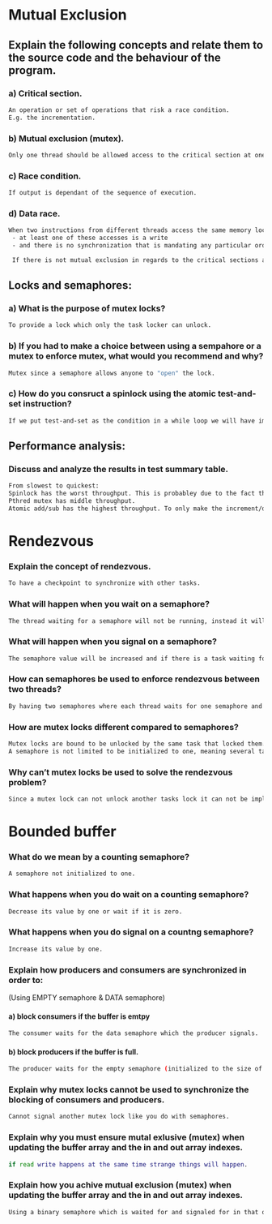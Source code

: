 # Mutual Exclusion
## Explain the following concepts and relate them to the source code and the behaviour of the program.

### a) Critical section.
```bash
An operation or set of operations that risk a race condition.
E.g. the incrementation.
```
### b) Mutual exclusion (mutex).
```bash
Only one thread should be allowed access to the critical section at one time.
```
### c) Race condition.
```bash
If output is dependant of the sequence of execution.
```
### d) Data race.
```bash
When two instructions from different threads access the same memory location and:
 - at least one of these accesses is a write
 - and there is no synchronization that is mandating any particular order among these accesses.

 If there is not mutual exclusion in regards to the critical sections a data race will occure as the threads race towards incrementing.
```

## Locks and semaphores:
### a) What is the purpose of mutex locks?
```bash
To provide a lock which only the task locker can unlock.
```

### b) If you had to make a choice between using a sempahore or a mutex to enforce mutex, what would you recommend and why?
```bash
Mutex since a semaphore allows anyone to "open" the lock.
```

### c) How do you consruct a spinlock using the atomic test-and-set instruction?
```bash
If we put test-and-set as the condition in a while loop we will have implemented a spinlock.
```

## Performance analysis:

### Discuss and analyze the results in test summary table.
```bash
From slowest to quickest:
Spinlock has the worst throughput. This is probabley due to the fact that alot of resources are wasted looping to see if the lock is available. What we see is throughput and not latency. Latency is really spinlocks speciality. 
Pthred mutex has middle throughput. 
Atomic add/sub has the highest throughput. To only make the increment/decrement atomic (which the others also implement) is fastest. Since this just makes this section uninteruptable this means much lower overhead.
```

# Rendezvous
### Explain the concept of rendezvous.
```bash
To have a checkpoint to synchronize with other tasks.
```
### What will happen when you wait on a semaphore?
```bash
The thread waiting for a semaphore will not be running, instead it will be waiting in the ready queue. When you get the semaphore, its value will be decreased.
```
### What will happen when you signal on a semaphore?
```bash
The semaphore value will be increased and if there is a task waiting for the semaphore it will be signaled.
```
### How can semaphores be used to enforce rendezvous between two threads?
```bash
By having two semaphores where each thread waits for one semaphore and signals the other.
```
### How are mutex locks different compared to semaphores?
```bash
Mutex locks are bound to be unlocked by the same task that locked them. 
A semaphore is not limited to be initialized to one, meaning several tasks may use the same semaphore 
```
### Why can’t mutex locks be used to solve the rendezvous problem?
```bash
Since a mutex lock can not unlock another tasks lock it can not be implemented in the signaling way that we need for a lockstep.
```

# Bounded buffer

### What do we mean by a counting semaphore?
```bash
A semaphore not initialized to one.
```
### What happens when you do wait on a counting semaphore?
```bash
Decrease its value by one or wait if it is zero.
```
### What happens when you do signal on a countng semaphore?
```bash
Increase its value by one.
```
### Explain how producers and consumers are synchronized in order to:
(Using EMPTY semaphore & DATA semaphore)
#### a) block consumers if the buffer is emtpy
```bash
The consumer waits for the data semaphore which the producer signals.
```
#### b) block producers if the buffer is full.
```bash
The producer waits for the empty semaphore (initialized to the size of the buffer) which the consumer signals.
```
### Explain why mutex locks cannot be used to synchronize the blocking of consumers and producers.
```bash
Cannot signal another mutex lock like you do with semaphores.
```
### Explain why you must ensure mutal exlusive (mutex) when updating the buffer array and the in and out array indexes.
```bash
if read write happens at the same time strange things will happen.
```
### Explain how you achive mutual exclusion (mutex) when updating the buffer array and the in and out array indexes.
```bash
Using a binary semaphore which is waited for and signaled for in that order.
```
